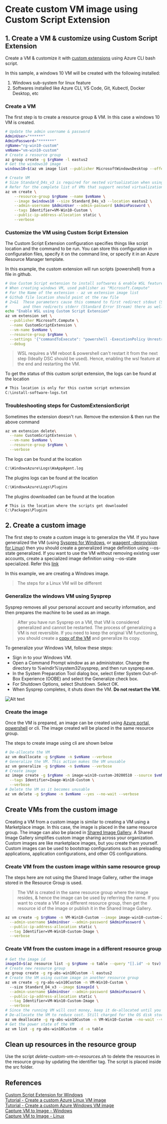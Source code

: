 # Create custom VM image using Custom Script Extension

## 1. Create a VM & customize using Custom Script Extension
Create a VM & customize it with [custom extensions](https://docs.microsoft.com/en-us/azure/virtual-machines/extensions/custom-script-windows) using Azure CLI bash script. 

In this sample, a windows 10 VM will be created with the following installed: 
1. Windows sub-system for linux feature
2. Softwares installed like Azure CLI, VS Code, Git, Kubectl, Docker Desktop, etc

### Create a VM
The first step is to create a resource group & VM. In this case a windows 10 VM is created.
```bash
# Update the admin username & password
AdminUser="******"
AdminPassword="*******"
rgName="rg-win10-custom"
vmName="vm-win10-custom"
# Create a resource group
az group create -g $rgName -l eastus2
# Get the windows10 image
windows10=$(az vm image list --publisher MicrosoftWindowsDesktop --offer Windows-10 --sku 19h2-pro --all --query "[0].urn" -o tsv)

# Create VM
# Size Standard_D4s_v3 is required for nested virtualization when using Canada Central location. Refer https://azure.microsoft.com/en-gb/blog/nested-virtualization-in-azure/
# Refer for the complete list of VMs that support nested virtualization. Refer https://docs.microsoft.com/en-us/azure/virtual-machines/acu
az vm create \
    --resource-group $rgName --name $vmName \
    --image $windows10 --size Standard_D4s_v3 --location eastus2 \
    --admin-username $AdminUser --admin-password $AdminPassword \
    --tags Identifier=VM-Win10-Custom \
    --public-ip-address-allocation static \
    --verbose
```

### Customize the VM using Custom Script Extension
The Custom Script Extension configuration specifies things like script location and the command to be run. You can store this configuration in configuration files, specify it on the command line, or specify it in an Azure Resource Manager template.

In this example, the custom extension will run scripts (powershell) from a file in github.

```bash
# Use Custom Script extension to install softwares & enable WSL feature
# When creating windows VM, used publisher as "Microsoft.Compute"
# For the Name of the extension - az vm extension image list
# Github file location should point ot the raw file
# 2>&1	These parameters cause this command to first redirect stdout (Standard Output Stream) to the output file, 
#       and then redirects stderr (Standard Error Stream) there as well.
echo "Enable WSL using Custom Script Extension"
az vm extension set \
  --publisher Microsoft.Compute \
  --name CustomScriptExtension \
  --vm-name $vmName \
  --resource-group $rgName \
  --settings '{"commandToExecute": "powershell -ExecutionPolicy Unrestricted -File cse.ps1 > C:\install-software-logs.txt 2>&1", "fileUris": [" https://raw.githubusercontent.com/abhinabsarkar/cse/master/src/cse.ps1"]}' \
  --debug
```
> WSL requires a VM reboot & powershell can't restart it from the next step (Ideally DSC should be used). Hence, enabling the wsl feature at the end and restarting the VM. 

To get the status of this custom script extension, the logs can be found at the location
```cmd
# This location is only for this custom script extension
C:\install-software-logs.txt 
```

### Troubleshooting steps for CustomExtensionScript
Sometimes the extension doesn't run. Remove the extension & then run the above command
```bash
az vm extension delete\
  --name CustomScriptExtension \
  --vm-name $vmName \
  --resource-group $rgName \
  --verbose
```
The logs can be found at the location
```cmd
C:\WindowsAzure\Logs\WaAppAgent.log
``` 
The plugins logs can be found at the location
```cmd
C:\WindowsAzure\Logs\Plugins
```
The plugins downloaded can be found at the location
```
# This is the location where the scripts get downloaded
C:\Packages\Plugins
```

## 2. Create a custom image 
The first step to create a custom image is to generalize the VM. If you have generalized the VM (using [Sysprep for Windows](https://docs.microsoft.com/en-us/azure/virtual-machines/windows/capture-image-resource), or [waagent -deprovision for Linux](https://docs.microsoft.com/en-us/azure/virtual-machines/linux/capture-image)) then you should create a generalized image definition using --os-state generalized. If you want to use the VM without removing existing user accounts, create a specialized image definition using --os-state specialized. Refer this [link](https://docs.microsoft.com/en-us/azure/virtual-machines/image-version-vm-cli)

In this example, we are creating a Windows image.
> The steps for a Linux VM will be different

### Generalize the windows VM using Sysprep
Sysprep removes all your personal account and security information, and then prepares the machine to be used as an image.
> After you have run Sysprep on a VM, that VM is considered generalized and cannot be restarted. The process of generalizing a VM is not reversible. If you need to keep the original VM functioning, you should create a [copy of the VM](https://docs.microsoft.com/en-us/azure/virtual-machines/windows/create-vm-specialized#option-3-copy-an-existing-azure-vm) and generalize its copy.

To generalize your Windows VM, follow these steps:
* Sign in to your Windows VM.
* Open a Command Prompt window as an administrator. Change the directory to %windir%\system32\sysprep, and then run sysprep.exe.
* In the System Preparation Tool dialog box, select Enter System Out-of-Box Experience (OOBE) and select the Generalize check box.
* For Shutdown Options, select Shutdown. Select OK.
* When Sysprep completes, it shuts down the VM. **Do not restart the VM.**

![Alt text](/images/sysprep.jpg)

### Create the image
Once the VM is prepared, an image can be created using [Azure portal, powershell](https://docs.microsoft.com/en-us/azure/virtual-machines/windows/capture-image-resource#create-a-managed-image-in-the-portal) or cli. The image created will be placed in the same resource group.

The steps to create image using cli are shown below
```bash
# De-allocate the VM 
az vm deallocate -g $rgName -n $vmName --verbose
# Generalize the VM. This action makes the VM unusable
az vm generalize -g $rgName -n $vmName --verbose
# Create image
az image create -g $rgName -n image-win10-custom-20200510 --source $vmName \
  --tags Identifier=Image-Win10-Custom \
  --verbose
# Delete the VM as it becomes unusable
az vm delete -g $rgName -n $vmName --yes --no-wait --verbose
```

## Create VMs from the custom image
Creating a VM from a custom image is similar to creating a VM using a Marketplace image. In this case, the image is placed in the same resource group. The image can also be placed in [Shared Image Gallery](https://docs.microsoft.com/en-us/azure/virtual-machines/windows/shared-image-galleries#generalized-and-specialized-images). A Shared Image Gallery simplifies custom image sharing across your organization. Custom images are like marketplace images, but you create them yourself. Custom images can be used to bootstrap configurations such as preloading applications, application configurations, and other OS configurations.

### Create VM from the custom image within same resource group
The steps here are not using the Shared Image Gallery, rather the image stored in the Resource Group is used.
> The VM is created in the same resource group where the image resides, & hence the image can be used by referring the name. If you want to create a VM on a different resource group, then get the resource id of the image or publish it in the Shared Image Gallery.
```bash
az vm create -g $rgName -n VM-Win10-Custom --image image-win10-custom-20200510 \
  --admin-username $AdminUser --admin-password $AdminPassword \
  --public-ip-address-allocation static \
  --tag Identifier=VM-Win10-Custom-Image \
  --verbose
```

### Create VM from the custom image in a different resource group
```bash
# Get the image id
imageId=$(az resource list -g $rgName -o table --query "[].id" -o tsv)
# Create new resource group
az group create -g rg-abs-win10Custom -l eastus2
# Create the VM using custom image in another resource group
az vm create -g rg-abs-win10Custom -n VM-Win10-Custom \ 
  --size Standard_D4_v3 --image $imageId \
  --admin-username $AdminUser --admin-password $AdminPassword \
  --public-ip-address-allocation static \
  --tag Identifier=VM-Win10-Custom-Image \
  --verbose
# Since the running VM will cost money, keep it de-allocated until you are using it.
# De-allocate the VM to reduce cost. Still charged for the OS disk storage & static public ip 
az vm deallocate -g rg-abs-win10Custom -n VM-Win10-Custom --no-wait --verbose
# Get the power state of the VM
az vm list -g rg-abs-win10Custom -d -o table
```

## Clean up resources in the resource group
Use the script *delete-custom-vm-n-resources.sh* to delete the resources in the resource group by updating the identifier tag. The script is placed inside the src folder.

## References
[Custom Script Extension for Windows](https://docs.microsoft.com/en-us/azure/virtual-machines/extensions/custom-script-windows)  
[Tutorial - Create a custom Azure Linux VM image](https://docs.microsoft.com/en-us/azure/virtual-machines/linux/tutorial-custom-images)   
[Tutorial - Create a custom Azure Windows VM image](https://docs.microsoft.com/en-us/azure/virtual-machines/windows/tutorial-custom-images)  
[Capture VM to Image - Windows](https://docs.microsoft.com/en-us/azure/virtual-machines/windows/capture-image-resource)  
[Capture VM to Image - Linux](https://docs.microsoft.com/en-us/azure/virtual-machines/linux/capture-image)  
